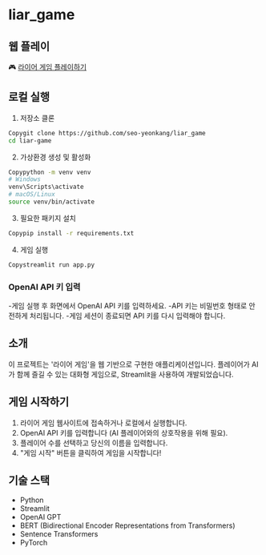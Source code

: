 # liar_game

## 웹 플레이
🎮 [라이어 게임 플레이하기](https://kubig-nlpteam1-liargame.streamlit.app/)

## 로컬 실행

1. 저장소 클론
```bash
Copygit clone https://github.com/seo-yeonkang/liar_game
cd liar-game
```
2. 가상환경 생성 및 활성화
```bash
Copypython -m venv venv
# Windows
venv\Scripts\activate
# macOS/Linux
source venv/bin/activate
```
3. 필요한 패키지 설치
```bash
Copypip install -r requirements.txt
```
4. 게임 실행
```bash
Copystreamlit run app.py
```

### OpenAI API 키 입력
-게임 실행 후 화면에서 OpenAI API 키를 입력하세요.
-API 키는 비밀번호 형태로 안전하게 처리됩니다.
-게임 세션이 종료되면 API 키를 다시 입력해야 합니다.


## 소개
이 프로젝트는  '라이어 게임'을 웹 기반으로 구현한 애플리케이션입니다. 플레이어가 AI가 함께 즐길 수 있는 대화형 게임으로, Streamlit을 사용하여 개발되었습니다.

## 게임 시작하기
1. 라이어 게임 웹사이트에 접속하거나 로컬에서 실행합니다.
2. OpenAI API 키를 입력합니다 (AI 플레이어와의 상호작용을 위해 필요).
3. 플레이어 수를 선택하고 당신의 이름을 입력합니다.
4. "게임 시작" 버튼을 클릭하여 게임을 시작합니다!

## 기술 스택
- Python
- Streamlit
- OpenAI GPT
- BERT (Bidirectional Encoder Representations from Transformers)
- Sentence Transformers
- PyTorch
